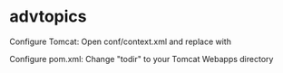 advtopics
=========

Configure Tomcat:
Open conf/context.xml and replace <context> with <Context antiResourceLocking="true">

Configure pom.xml:
Change "todir" to your Tomcat Webapps directory